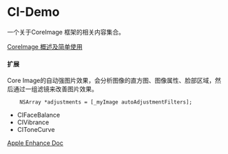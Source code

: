 # CI-Demo

一个关于CoreImage 框架的相关内容集合。



[CoreImage 概述及简单使用](http://osbornz.github.io/2020/01/02/CoreImage-1/)


#### 扩展
Core Image的自动强图片效果，会分析图像的直方图、图像属性、脸部区域，然后通过一组滤镜来改善图片效果。

	    NSArray *adjustments = [_myImage autoAdjustmentFilters];

* CIFaceBalance
* CIVibrance
* CIToneCurve

[Apple Enhance Doc](https://developer.apple.com/library/archive/documentation/GraphicsImaging/Conceptual/CoreImaging/ci_autoadjustment/ci_autoadjustmentSAVE.html)



